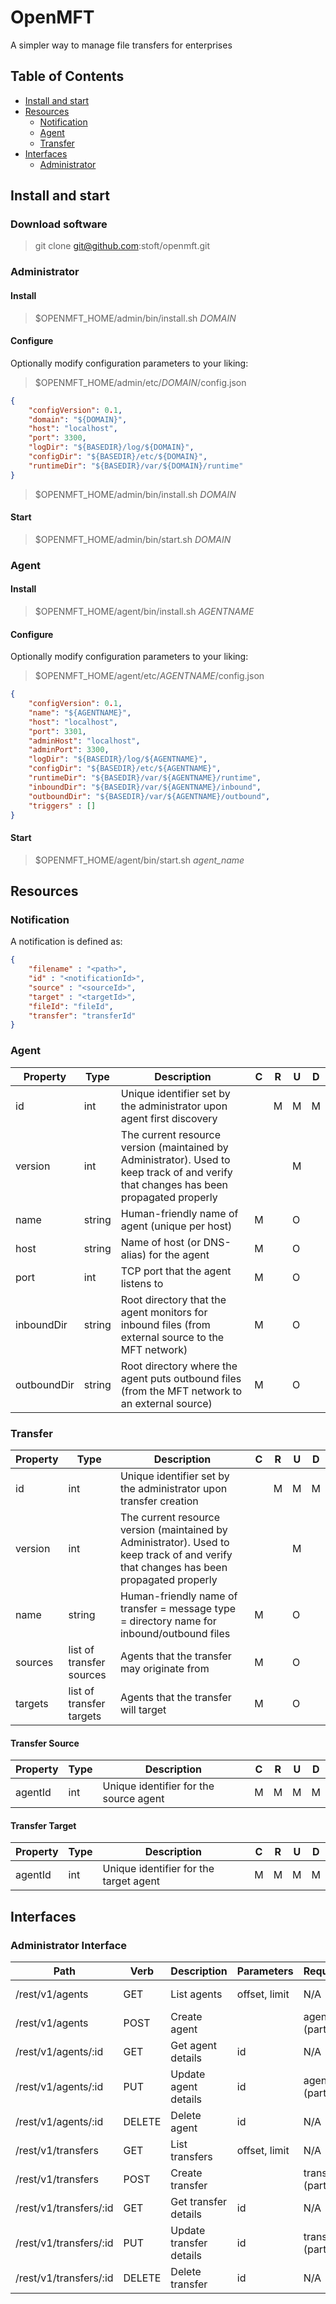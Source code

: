 # OpenMFT

A simpler way to manage file transfers for enterprises

## Table of Contents

* [Install and start](#install-and-start)
* [Resources](#resources)
  * [Notification](#notification)
  * [Agent](#agent)
  * [Transfer](#transfer)
* [Interfaces](#interfaces)
  * [Administrator](#administrator-interface)

## Install and start

### Download software

> git clone git@github.com:stoft/openmft.git

### Administrator

#### Install

> $OPENMFT_HOME/admin/bin/install.sh _DOMAIN_

#### Configure

Optionally modify configuration parameters to your liking:
> $OPENMFT_HOME/admin/etc/_DOMAIN_/config.json

```json
{
	"configVersion": 0.1,
	"domain": "${DOMAIN}",
	"host": "localhost",
	"port": 3300,
	"logDir": "${BASEDIR}/log/${DOMAIN}",
	"configDir": "${BASEDIR}/etc/${DOMAIN}",
	"runtimeDir": "${BASEDIR}/var/${DOMAIN}/runtime"
}
```

> $OPENMFT_HOME/admin/bin/install.sh _DOMAIN_

#### Start

> $OPENMFT_HOME/admin/bin/start.sh _DOMAIN_

### Agent

#### Install

> $OPENMFT_HOME/agent/bin/install.sh _AGENTNAME_

#### Configure

Optionally modify configuration parameters to your liking:
> $OPENMFT_HOME/agent/etc/_AGENTNAME_/config.json

```json
{
	"configVersion": 0.1,
	"name": "${AGENTNAME}",
	"host": "localhost",
	"port": 3301,
	"adminHost": "localhost",
	"adminPort": 3300,
	"logDir": "${BASEDIR}/log/${AGENTNAME}",
	"configDir": "${BASEDIR}/etc/${AGENTNAME}",
	"runtimeDir": "${BASEDIR}/var/${AGENTNAME}/runtime",
	"inboundDir": "${BASEDIR}/var/${AGENTNAME}/inbound",
	"outboundDir": "${BASEDIR}/var/${AGENTNAME}/outbound",
	"triggers" : []
}
```

#### Start

> $OPENMFT_HOME/agent/bin/start.sh _agent_name_


## Resources

### Notification
A notification is defined as:
```json
{ 
    "filename" : "<path>",
    "id" : "<notificationId>",
	"source" : "<sourceId>",
	"target" : "<targetId>",
	"fileId": "fileId",
	"transfer": "transferId" 
}
```

### Agent

Property | Type | Description | C | R | U | D
--- | --- | --- | --- | --- | --- | ---
id | int | Unique identifier set by the administrator upon agent first discovery | | M | M | M
version | int | The current resource version (maintained by Administrator). Used to keep track of and verify that changes has been propagated properly | | | M |
name | string | Human-friendly name of agent (unique per host) | M | | O |
host | string | Name of host (or DNS-alias) for the agent | M | | O |
port | int | TCP port that the agent listens to | M | | O |
inboundDir | string | Root directory that the agent monitors for inbound files (from external source to the MFT network) | M | | O |
outboundDir | string | Root directory where the agent puts outbound files (from the MFT network to an external source) | M | | O |

### Transfer

Property | Type | Description | C | R | U | D
--- | --- | --- | --- | --- | --- | ---
id | int | Unique identifier set by the administrator upon transfer creation | | M | M | M
version | int | The current resource version (maintained by Administrator). Used to keep track of and verify that changes has been propagated properly | | | M |
name | string | Human-friendly name of transfer = message type = directory name for inbound/outbound files | M | | O |
sources | list of transfer sources | Agents that the transfer may originate from | M | | O |
targets | list of transfer targets | Agents that the transfer will target | M | | O |

#### Transfer Source
Property | Type | Description | C | R | U | D
--- | --- | --- | --- | --- | --- | ---
agentId | int | Unique identifier for the source agent | M | M | M | M

#### Transfer Target
Property | Type | Description | C | R | U | D
--- | --- | --- | --- | --- | --- | ---
agentId | int | Unique identifier for the target agent | M | M | M | M



## Interfaces

### Administrator Interface

Path | Verb | Description | Parameters | Request | Response
--- | --- | --- | --- | --- | ---
/rest/v1/agents | GET | List agents | offset, limit | N/A | list of agents
/rest/v1/agents | POST | Create agent | | agent (partial) | agent
/rest/v1/agents/:id | GET | Get agent details | id | N/A | agent
/rest/v1/agents/:id | PUT | Update agent details | id | agent (partial) | agent
/rest/v1/agents/:id | DELETE | Delete agent | id | N/A | N/A
/rest/v1/transfers | GET | List transfers | offset, limit | N/A | list of transfers
/rest/v1/transfers | POST | Create transfer | | transfer (partial) | transfer
/rest/v1/transfers/:id | GET | Get transfer details | id | N/A | transfer
/rest/v1/transfers/:id | PUT | Update transfer details | id | transfer (partial) | transfer
/rest/v1/transfers/:id | DELETE | Delete transfer | id | N/A | N/A
